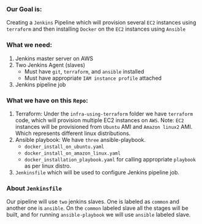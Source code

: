 ### Our Goal is: 
Creating a `Jenkins` Pipeline which will provision several `EC2` instances using `terraform` and then installing `Docker` on the `EC2` instances using `Ansible`

### What we need:
1. Jenkins master server on AWS
2. Two Jenkins Agent (slaves)
   - Must have  `git`, `terraform`, and `ansible` installed
   - Must have appropriate `IAM instance profile` attached
3. Jenkins pipeline job


### What we have on this `Repo`:
1. Terraform: Under the `infra-using-terraform` folder we have `terraform` code, which will provision multiple EC2 instances on `AWS`.
Note: `EC2` instances will be provisioned from `Ubuntu` AMI and `Amazon linux2` AMI. Which represents different linux distributions.
2. Ansible playbook: We have `three` ansible-playbook. 
   - `docker_install_on_ubuntu.yaml`
   - `docker_install_on_amazon_linux.yaml`
   - `docker_installation_playbook.yaml` for calling appropriate `playbook` as per linux distro.
3. `Jenkinsfile` which will be used to configure Jenkins pipeline job.


### About `Jenkinsfile`
Our pipeline will use `two` jenkins slaves. One is labeled as `common` and another one is `ansible`.
On the `common` labeled slave all the stages will be built, and for running `ansible-playbook` we will use `ansible` labeled slave.
